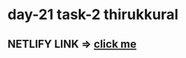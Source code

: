 # day-21 task-2 thirukkural




## NETLIFY LINK => <span><a href="https://thriving-cajeta-1e616a.netlify.app/" target="_blank">click me</a></span>